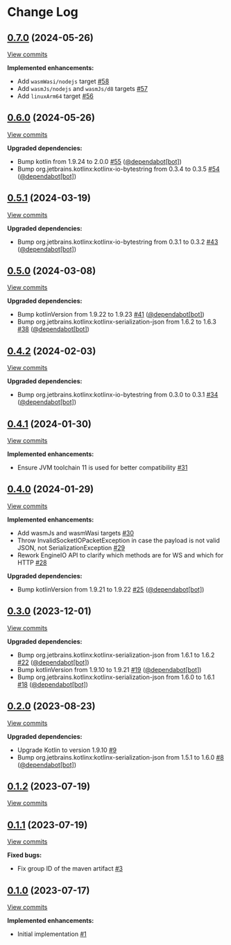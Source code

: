 # Change Log

## [0.7.0](https://github.com/joffrey-bion/socketio-kotlin/tree/0.7.0) (2024-05-26)
[View commits](https://github.com/joffrey-bion/socketio-kotlin/compare/0.6.0...0.7.0)

**Implemented enhancements:**

- Add `wasmWasi/nodejs` target [\#58](https://github.com/joffrey-bion/socketio-kotlin/issues/58)
- Add `wasmJs/nodejs` and `wasmJs/d8` targets [\#57](https://github.com/joffrey-bion/socketio-kotlin/issues/57)
- Add `linuxArm64` target [\#56](https://github.com/joffrey-bion/socketio-kotlin/issues/56)

## [0.6.0](https://github.com/joffrey-bion/socketio-kotlin/tree/0.6.0) (2024-05-26)
[View commits](https://github.com/joffrey-bion/socketio-kotlin/compare/0.5.1...0.6.0)

**Upgraded dependencies:**

- Bump kotlin from 1.9.24 to 2.0.0 [\#55](https://github.com/joffrey-bion/socketio-kotlin/pull/55) ([@dependabot[bot]](https://github.com/apps/dependabot))
- Bump org.jetbrains.kotlinx:kotlinx\-io\-bytestring from 0.3.4 to 0.3.5 [\#54](https://github.com/joffrey-bion/socketio-kotlin/pull/54) ([@dependabot[bot]](https://github.com/apps/dependabot))

## [0.5.1](https://github.com/joffrey-bion/socketio-kotlin/tree/0.5.1) (2024-03-19)
[View commits](https://github.com/joffrey-bion/socketio-kotlin/compare/0.5.0...0.5.1)

**Upgraded dependencies:**

- Bump org.jetbrains.kotlinx:kotlinx\-io\-bytestring from 0.3.1 to 0.3.2 [\#43](https://github.com/joffrey-bion/socketio-kotlin/pull/43) ([@dependabot[bot]](https://github.com/apps/dependabot))

## [0.5.0](https://github.com/joffrey-bion/socketio-kotlin/tree/0.5.0) (2024-03-08)
[View commits](https://github.com/joffrey-bion/socketio-kotlin/compare/0.4.2...0.5.0)

**Upgraded dependencies:**

- Bump kotlinVersion from 1.9.22 to 1.9.23 [\#41](https://github.com/joffrey-bion/socketio-kotlin/pull/41) ([@dependabot[bot]](https://github.com/apps/dependabot))
- Bump org.jetbrains.kotlinx:kotlinx\-serialization\-json from 1.6.2 to 1.6.3 [\#38](https://github.com/joffrey-bion/socketio-kotlin/pull/38) ([@dependabot[bot]](https://github.com/apps/dependabot))

## [0.4.2](https://github.com/joffrey-bion/socketio-kotlin/tree/0.4.2) (2024-02-03)
[View commits](https://github.com/joffrey-bion/socketio-kotlin/compare/0.4.1...0.4.2)

**Upgraded dependencies:**

- Bump org.jetbrains.kotlinx:kotlinx\-io\-bytestring from 0.3.0 to 0.3.1 [\#34](https://github.com/joffrey-bion/socketio-kotlin/pull/34) ([@dependabot[bot]](https://github.com/apps/dependabot))

## [0.4.1](https://github.com/joffrey-bion/socketio-kotlin/tree/0.4.1) (2024-01-30)
[View commits](https://github.com/joffrey-bion/socketio-kotlin/compare/0.4.0...0.4.1)

**Implemented enhancements:**

- Ensure JVM toolchain 11 is used for better compatibility [\#31](https://github.com/joffrey-bion/socketio-kotlin/issues/31)

## [0.4.0](https://github.com/joffrey-bion/socketio-kotlin/tree/0.4.0) (2024-01-29)
[View commits](https://github.com/joffrey-bion/socketio-kotlin/compare/0.3.0...0.4.0)

**Implemented enhancements:**

- Add wasmJs and wasmWasi targets [\#30](https://github.com/joffrey-bion/socketio-kotlin/issues/30)
- Throw InvalidSocketIOPacketException in case the payload is not valid JSON, not SerializationException [\#29](https://github.com/joffrey-bion/socketio-kotlin/issues/29)
- Rework EngineIO API to clarify which methods are for WS and which for HTTP [\#28](https://github.com/joffrey-bion/socketio-kotlin/issues/28)

**Upgraded dependencies:**

- Bump kotlinVersion from 1.9.21 to 1.9.22 [\#25](https://github.com/joffrey-bion/socketio-kotlin/pull/25) ([@dependabot[bot]](https://github.com/apps/dependabot))

## [0.3.0](https://github.com/joffrey-bion/socketio-kotlin/tree/0.3.0) (2023-12-01)
[View commits](https://github.com/joffrey-bion/socketio-kotlin/compare/0.2.0...0.3.0)

**Upgraded dependencies:**

- Bump org.jetbrains.kotlinx:kotlinx\-serialization\-json from 1.6.1 to 1.6.2 [\#22](https://github.com/joffrey-bion/socketio-kotlin/pull/22) ([@dependabot[bot]](https://github.com/apps/dependabot))
- Bump kotlinVersion from 1.9.10 to 1.9.21 [\#19](https://github.com/joffrey-bion/socketio-kotlin/pull/19) ([@dependabot[bot]](https://github.com/apps/dependabot))
- Bump org.jetbrains.kotlinx:kotlinx\-serialization\-json from 1.6.0 to 1.6.1 [\#18](https://github.com/joffrey-bion/socketio-kotlin/pull/18) ([@dependabot[bot]](https://github.com/apps/dependabot))

## [0.2.0](https://github.com/joffrey-bion/socketio-kotlin/tree/0.2.0) (2023-08-23)
[View commits](https://github.com/joffrey-bion/socketio-kotlin/compare/0.1.2...0.2.0)

**Upgraded dependencies:**

- Upgrade Kotlin to version 1.9.10 [\#9](https://github.com/joffrey-bion/socketio-kotlin/issues/9)
- Bump org.jetbrains.kotlinx:kotlinx\-serialization\-json from 1.5.1 to 1.6.0 [\#8](https://github.com/joffrey-bion/socketio-kotlin/pull/8) ([@dependabot[bot]](https://github.com/apps/dependabot))

## [0.1.2](https://github.com/joffrey-bion/socketio-kotlin/tree/0.1.2) (2023-07-19)
[View commits](https://github.com/joffrey-bion/socketio-kotlin/compare/0.1.1...0.1.2)


## [0.1.1](https://github.com/joffrey-bion/socketio-kotlin/tree/0.1.1) (2023-07-19)
[View commits](https://github.com/joffrey-bion/socketio-kotlin/compare/0.1.0...0.1.1)

**Fixed bugs:**

- Fix group ID of the maven artifact [\#3](https://github.com/joffrey-bion/socketio-kotlin/issues/3)

## [0.1.0](https://github.com/joffrey-bion/socketio-kotlin/tree/0.1.0) (2023-07-17)
[View commits](https://github.com/joffrey-bion/socketio-kotlin/compare/5b61ad6734be6c49f56a345967040d659e9523ae...0.1.0)

**Implemented enhancements:**

- Initial implementation [\#1](https://github.com/joffrey-bion/socketio-kotlin/issues/1)
